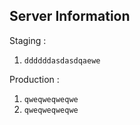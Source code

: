 ## Server Information 
Staging : 
1. `ddddddasdasdqaewe`

Production : 
1. `qweqweqweqwe`
2. `qweqweqweqwe`
